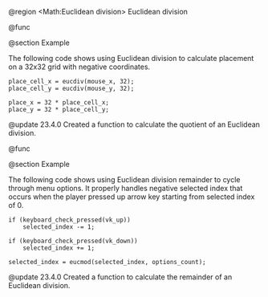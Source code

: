 @region <Math:Euclidean division> Euclidean division

@func <eucdiv>

@section Example

The following code shows using Euclidean division to calculate placement on a 32x32 grid with negative coordinates.

```gml
place_cell_x = eucdiv(mouse_x, 32);
place_cell_y = eucdiv(mouse_y, 32);

place_x = 32 * place_cell_x;
place_y = 32 * place_cell_y;
```

@update 23.4.0
Created a function to calculate the quotient of an Euclidean division.

@func <eucmod>

@section Example

The following code shows using Euclidean division remainder to cycle through menu options. It properly handles negative selected index that occurs when the player pressed up arrow key starting from selected index of 0.

```gml
if (keyboard_check_pressed(vk_up))
    selected_index -= 1;

if (keyboard_check_pressed(vk_down))
    selected_index += 1;

selected_index = eucmod(selected_index, options_count);
```

@update 23.4.0
Created a function to calculate the remainder of an Euclidean division.
